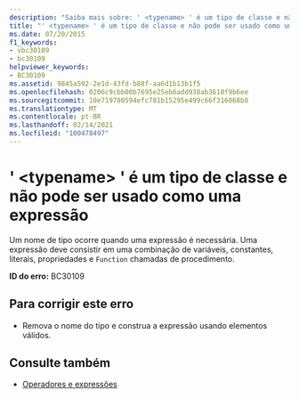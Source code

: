 ```yaml
---
description: "Saiba mais sobre: ' <typename> ' é um tipo de classe e não pode ser usado como uma expressão"
title: "' <typename> ' é um tipo de classe e não pode ser usado como uma expressão"
ms.date: 07/20/2015
f1_keywords:
- vbc30109
- bc30109
helpviewer_keywords:
- BC30109
ms.assetid: 9845a592-2e1d-43fd-b88f-aa6d1b13b1f5
ms.openlocfilehash: 0206c9cbb00b7695e25eb6add938ab3610f9b6ee
ms.sourcegitcommit: 10e719780594efc781b15295e499c66f316068b8
ms.translationtype: MT
ms.contentlocale: pt-BR
ms.lasthandoff: 02/14/2021
ms.locfileid: "100478497"
---
```

# <a name="typename-is-a-class-type-and-cannot-be-used-as-an-expression"></a>' \<typename> ' é um tipo de classe e não pode ser usado como uma expressão

Um nome de tipo ocorre quando uma expressão é necessária. Uma expressão deve consistir em uma combinação de variáveis, constantes, literais, propriedades e `Function` chamadas de procedimento.  
  
 **ID do erro:** BC30109  
  
## <a name="to-correct-this-error"></a>Para corrigir este erro  
  
- Remova o nome do tipo e construa a expressão usando elementos válidos.  
  
## <a name="see-also"></a>Consulte também

- [Operadores e expressões](../programming-guide/language-features/operators-and-expressions/index.md)
